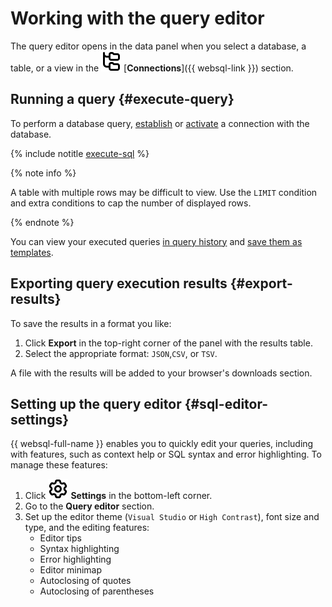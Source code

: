 # Working with the query editor

The query editor opens in the data panel when you select a database, a table, or a view in the ![image](../../_assets/console-icons/folder-tree.svg) [**Connections**]({{ websql-link }}) section.

## Running a query {#execute-query}

To perform a database query, [establish](create-connection.md#connect-db) or [activate](connect.md#update-connection) a connection with the database.

{% include notitle [execute-sql](../../_includes/websql/execute-sql.md) %}

{% note info %}

A table with multiple rows may be difficult to view. Use the `LIMIT` condition and extra conditions to cap the number of displayed rows.

{% endnote %}

You can view your executed queries [in query history](history.md) and [save them as templates](templates.md).

## Exporting query execution results {#export-results}

To save the results in a format you like:

1. Click **Export** in the top-right corner of the panel with the results table.
1. Select the appropriate format: `JSON`,`CSV`, or `TSV`.

A file with the results will be added to your browser's downloads section.

## Setting up the query editor {#sql-editor-settings}

{{ websql-full-name }} enables you to quickly edit your queries, including with features, such as context help or SQL syntax and error highlighting. To manage these features:

1. Click ![image](../../_assets/console-icons/gear.svg) **Settings** in the bottom-left corner.
1. Go to the **Query editor** section.
1. Set up the editor theme (`Visual Studio` or `High Contrast`), font size and type, and the editing features:
   * Editor tips
   * Syntax highlighting
   * Error highlighting
   * Editor minimap
   * Autoclosing of quotes
   * Autoclosing of parentheses